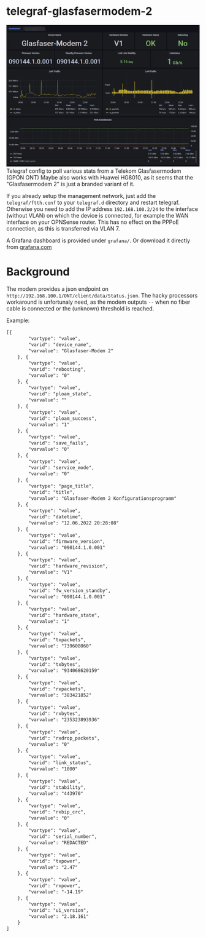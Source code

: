 # telegraf-glasfasermodem-2
![](img/grafana-dashboard.png)
Telegraf config to poll various stats from a Telekom Glasfasermodem (GPON ONT)
Maybe also works with Huawei HG8010, as it seems that the "Glasfasermodem 2" is just a branded variant of it.

If you already setup the management network, just add the `telegraf/ftth.conf` to your `telegraf.d` directory and restart telegraf.
Otherwise you need to add the IP address `192.168.100.2/24` to the interface (without VLAN) on which the device is connected, for example the WAN interface on your OPNSense router. This has no effect on the PPPoE connection, as this is transferred via VLAN 7.

A Grafana dashboard is provided under `grafana/`. Or download it directly from [grafana.com](https://grafana.com/grafana/dashboards/16433)

# Background
The modem provides a json endpoint on `http://192.168.100.1/ONT/client/data/Status.json`. The hacky processors workaround is unfortunaly need, as the modem outputs ``--`` when no fiber cable is connected or the (unknown) threshold is reached.

Example:

```
[{
        "vartype": "value",
        "varid": "device_name",
        "varvalue": "Glasfaser-Modem 2"
    }, {
        "vartype": "value",
        "varid": "rebooting",
        "varvalue": "0"
    }, {
        "vartype": "value",
        "varid": "ploam_state",
        "varvalue": ""
    }, {
        "vartype": "value",
        "varid": "ploam_success",
        "varvalue": "1"
    }, {
        "vartype": "value",
        "varid": "save_fails",
        "varvalue": "0"
    }, {
        "vartype": "value",
        "varid": "service_mode",
        "varvalue": "0"
    }, {
        "vartype": "page_title",
        "varid": "title",
        "varvalue": "Glasfaser-Modem 2 Konfigurationsprogramm"
    }, {
        "vartype": "value",
        "varid": "datetime",
        "varvalue": "12.06.2022 20:28:08"
    }, {
        "vartype": "value",
        "varid": "firmware_version",
        "varvalue": "090144.1.0.001"
    }, {
        "vartype": "value",
        "varid": "hardware_revision",
        "varvalue": "V1"
    }, {
        "vartype": "value",
        "varid": "fw_version_standby",
        "varvalue": "090144.1.0.001"
    }, {
        "vartype": "value",
        "varid": "hardware_state",
        "varvalue": "1"
    }, {
        "vartype": "value",
        "varid": "txpackets",
        "varvalue": "739608060"
    }, {
        "vartype": "value",
        "varid": "txbytes",
        "varvalue": "934068620159"
    }, {
        "vartype": "value",
        "varid": "rxpackets",
        "varvalue": "383421852"
    }, {
        "vartype": "value",
        "varid": "rxbytes",
        "varvalue": "235323893936"
    }, {
        "vartype": "value",
        "varid": "rxdrop_packets",
        "varvalue": "0"
    }, {
        "vartype": "value",
        "varid": "link_status",
        "varvalue": "1000"
    }, {
        "vartype": "value",
        "varid": "stability",
        "varvalue": "443970"
    }, {
        "vartype": "value",
        "varid": "rxbip_crc",
        "varvalue": "0"
    }, {
        "vartype": "value",
        "varid": "serial_number",
        "varvalue": "REDACTED"
    }, {
        "vartype": "value",
        "varid": "txpower",
        "varvalue": "2.47"
    }, {
        "vartype": "value",
        "varid": "rxpower",
        "varvalue": "-14.19"
    }, {
        "vartype": "value",
        "varid": "ui_version",
        "varvalue": "2.18.161"
    }
]
```
